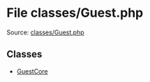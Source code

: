 File classes/Guest.php
=========

Source: [classes/Guest.php](https://github.com/PrestaShop/PrestaShop/blob/1.5.2.0/classes/Guest.php)


Classes
-------

* [GuestCore](class.GuestCore.md)

